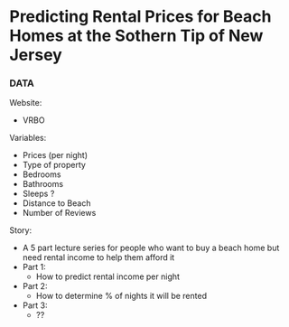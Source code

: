 # Predicting Rental Prices for Beach Homes at the Sothern Tip of New Jersey
### DATA
Website:
- VRBO  

Variables:
- Prices (per night)
- Type of property
- Bedrooms
- Bathrooms
- Sleeps ?
- Distance to Beach
- Number of Reviews

Story:  
- A 5 part lecture series for people who want to buy a beach home but need rental income to help them afford it
- Part 1:
  - How to predict rental income per night
- Part 2:
  - How to determine % of nights it will be rented
- Part 3:
  - ??
